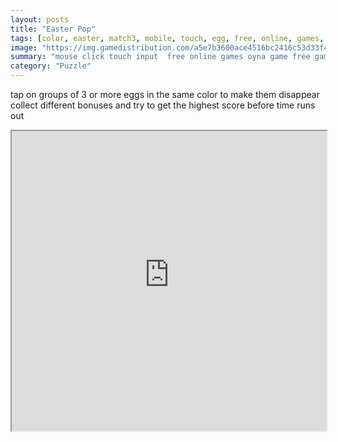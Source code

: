 ```yaml
---
layout: posts
title: "Easter Pop"
tags: [color, easter, match3, mobile, touch, egg, free, online, games, oyna, game, free, games, play, play, games]
image: "https://img.gamedistribution.com/a5e7b3600ace4516bc2416c53d33f4d5.jpg"
summary: "mouse click touch input  free online games oyna game free games play play games"
category: "Puzzle"
---
```


tap on groups of 3 or more eggs in the same color to make them disappear collect different bonuses and try to get the highest score before time runs out

<iframe width="100%" height="480px;" src="https://html5.gamedistribution.com/a5e7b3600ace4516bc2416c53d33f4d5/"></iframe>